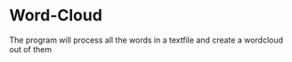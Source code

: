 # Word-Cloud
The program will process all the words in a textfile and create a wordcloud out of them
